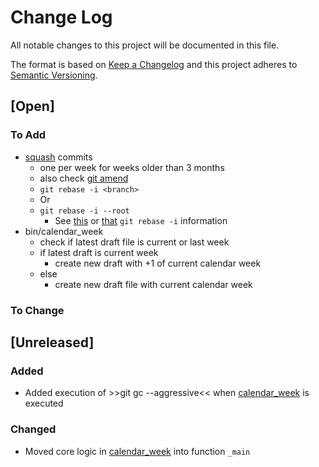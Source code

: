 # Change Log

All notable changes to this project will be documented in this file.

The format is based on [Keep a Changelog](http://keepachangelog.com/)
and this project adheres to [Semantic Versioning](http://semver.org/).

## [Open]

### To Add

* [squash](https://opensource.com/article/22/4/manage-git-commits-rebase-i-command) commits
    * one per week for weeks older than 3 months
    * also check [git amend](https://opensource.com/article/22/4/git-tips)
    * `git rebase -i <branch>`
    * Or
    * `git rebase -i --root`
      * See [this](https://opensource.com/article/22/11/advanced-git-commands) or [that](https://opensource.com/article/22/11/git-tips-technical-writers) `git rebase -i` information
* bin/calendar_week
    * check if latest draft file is current or last week
    * if latest draft is current week
        * create new draft with +1 of current calendar week
    * else
        * create new draft file with current calendar week

### To Change

## [Unreleased]

### Added

* Added execution of >>git gc --aggressive<< when [calendar_week](bin/calendar_week) is executed

### Changed

* Moved core logic in [calendar_week](bin/calendar_week) into function `_main`

